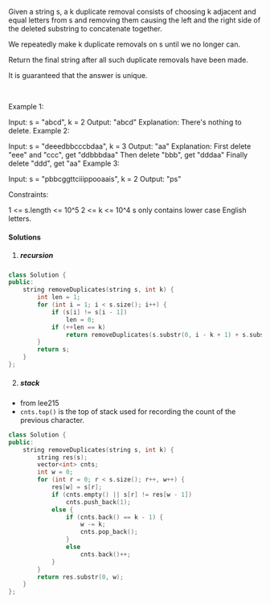 Given a string s, a k duplicate removal consists of choosing k adjacent and equal letters from s and removing them causing the left and the right side of the deleted substring to concatenate together.

We repeatedly make k duplicate removals on s until we no longer can.

Return the final string after all such duplicate removals have been made.

It is guaranteed that the answer is unique.

 

Example 1:

Input: s = "abcd", k = 2
Output: "abcd"
Explanation: There's nothing to delete.
Example 2:

Input: s = "deeedbbcccbdaa", k = 3
Output: "aa"
Explanation: 
First delete "eee" and "ccc", get "ddbbbdaa"
Then delete "bbb", get "dddaa"
Finally delete "ddd", get "aa"
Example 3:

Input: s = "pbbcggttciiippooaais", k = 2
Output: "ps"
 

Constraints:

1 <= s.length <= 10^5
2 <= k <= 10^4
s only contains lower case English letters.

#### Solutions

1. ##### recursion

```cpp
class Solution {
public:
    string removeDuplicates(string s, int k) {
        int len = 1;
        for (int i = 1; i < s.size(); i++) {
            if (s[i] != s[i - 1])
                len = 0;
            if (++len == k)
                return removeDuplicates(s.substr(0, i - k + 1) + s.substr(i + 1), k);
        }
        return s;
    }
};
```

2. ##### stack

- from lee215
- `cnts.top()` is the top of stack used for recording the count of the previous character.

```cpp
class Solution {
public:
    string removeDuplicates(string s, int k) {
        string res(s);
        vector<int> cnts;
        int w = 0;
        for (int r = 0; r < s.size(); r++, w++) {
            res[w] = s[r];
            if (cnts.empty() || s[r] != res[w - 1])
                cnts.push_back(1);
            else {
                if (cnts.back() == k - 1) {
                    w -= k;
                    cnts.pop_back();
                }
                else
                    cnts.back()++;
            }
        }
        return res.substr(0, w);
    }
};
```